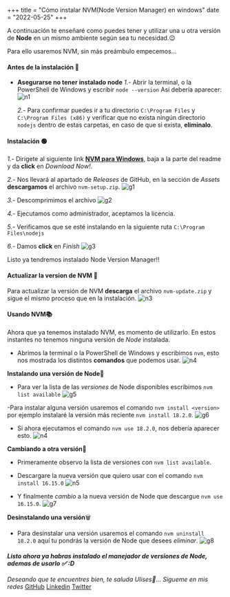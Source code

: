 +++
title = "Cómo instalar NVM(Node Version Manager) en windows"
date = "2022-05-25"
+++

A continuación te enseñaré como puedes tener y utilizar una u otra versión de **Node** en un mismo ambiente según sea tu necesidad.😉
<!--more-->
Para ello usaremos NVM, sin más preámbulo empecemos...

#### Antes de la instalación 🔴
- **Asegurarse no tener instalado node**
    *1.-* Abrir la terminal, o la PowerShell de Windows y escribir `node --version`
    Así debería aparecer:
    ![n1](https://user-images.githubusercontent.com/99143567/170433046-ae3cdd00-51df-4e55-b6ca-5c9470cf3122.JPG)

    *2.-* Para confirmar puedes ir a tu directorio `C:\Program Files` y `C:\Program Files (x86)` y verificar que no exista ningún directorio `nodejs` dentro de estas carpetas, en caso de que si exista, **eliminalo**.

#### Instalación 🟢

*1.-* Dirigete al siguiente link **[NVM para Windows](https://github.com/coreybutler/nvm-windows)**, baja a la parte del readme y da **click** en *Download Now!*.

*2.-* Nos llevará al apartado de *Releases* de GitHub, en la sección de *Assets* **descargamos** el archivo `nvm-setup.zip`.
![g1](https://user-images.githubusercontent.com/99143567/170433143-d979003b-90a5-49e6-9557-0523bfb5c1d7.gif)


*3.-* Descomprimimos el archivo
![g2](https://user-images.githubusercontent.com/99143567/170433192-3cd561d4-7fa0-4382-a7a2-847a736cf3b5.gif)

*4.-* Ejecutamos como administrador, aceptamos la licencia.

*5.-* Verificamos que se esté instalando en la siguiente ruta `C:\Program Files\nodejs`

*6.-* Damos **click** en *Finish*
![g3](https://user-images.githubusercontent.com/99143567/170433215-ec256519-226e-46ba-b3bc-945654a666f2.gif)

Listo ya tendremos instalado Node Version Manager‼

#### Actualizar la version de NVM 🔵
Para actualizar la versión de NVM **descarga** el archivo `nvm-update.zip` y sigue el mismo proceso que en la instalación.
![n3](https://user-images.githubusercontent.com/99143567/170433234-b31eaed4-b3ba-41f8-afe0-e9ac7921dd33.JPG)


#### Usando NVM📚

 Ahora que ya tenemos instalado NVM, es momento de utilizarlo. 
 En estos instantes no tenemos ninguna versión de *Node* instalada.

 - Abrimos la terminal o la PowerShell de Windows y escribimos `nvm`, esto nos mostrada los distintos **comandos** que podemos usar.
  ![n4](https://user-images.githubusercontent.com/99143567/170433258-2fe6f2bf-c61b-4a71-84f6-d5ab108513a0.JPG)


**Instalando una versión de Node**📁

 - Para ver la lista de las *versiones* de Node disponibles escribimos `nvm list available`
  ![g5](https://user-images.githubusercontent.com/99143567/170433326-f04b9580-fd8f-4e70-9893-d1c7c260dd48.gif)


 -Para instalar alguna versión usaremos el comando `nvm install <version>` por ejemplo instalaré la versión más reciente `nvm install 18.2.0`.
 ![g6](https://user-images.githubusercontent.com/99143567/170433359-d02ce808-b3ea-479d-b045-636b4b31ce99.gif)


 - Si ahora ejecutamos el comando `nvm use 18.2.0`, nos debería aparecer esto.
  ![n4](https://user-images.githubusercontent.com/99143567/170433454-817b6ea8-aaf5-40c6-8eef-78cbf9cf51e5.JPG)


**Cambiando a otra versión**💱
- Primeramente observo la lista de versiones con `nvm list available`.
- Descargare la nueva versión que quiero usar con el comando `nvm install 16.15.0`
![n5](https://user-images.githubusercontent.com/99143567/170433485-ee966d2d-5308-430b-b9d4-09f42c998f08.JPG)

- Y finalmente *cambio* a la nueva versión de Node que descargue `nvm use 16.15.0`.
![g7](https://user-images.githubusercontent.com/99143567/170433524-c33a10ce-f621-4c82-95da-a31394bb1b50.gif)


**Desinstalando una versión**🗑
- Para desinstalar una versión usaremos el comando `nvm uninstall 18.2.0` aquí tu pondrás la versión de Node que desees *eliminar*.
![g8](https://user-images.githubusercontent.com/99143567/170433547-1d97a18c-5e7c-4ec9-802e-398a2fa1936e.gif)

#### *Listo ahora ya habras instalado el manejador de versiones de Node, ademas de usarlo ✅ :D*
*Deseando que te encuentres bien, te saluda Ulises🤵...*
*Sigueme en mis redes*
[GitHub](https://github.com/UlisesOrnelasR)
[Linkedin](https://www.linkedin.com/in/ulises-ornelas/)
[Twitter](https://twitter.com/UlisesOrnelass)
